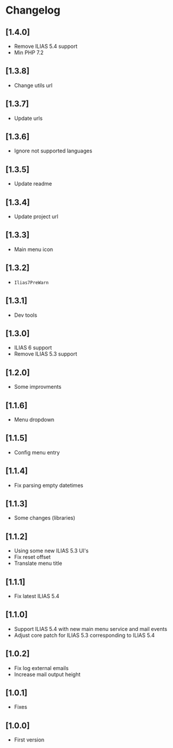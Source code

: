 # Changelog

## [1.4.0]
- Remove ILIAS 5.4 support
- Min PHP 7.2

## [1.3.8]
- Change utils url

## [1.3.7]
- Update urls

## [1.3.6]
- Ignore not supported languages

## [1.3.5]
- Update readme

## [1.3.4]
- Update project url

## [1.3.3]
- Main menu icon

## [1.3.2]
- `Ilias7PreWarn`

## [1.3.1]
- Dev tools

## [1.3.0]
- ILIAS 6 support
- Remove ILIAS 5.3 support

## [1.2.0]
- Some improvments

## [1.1.6]
- Menu dropdown

## [1.1.5]
- Config menu entry

## [1.1.4]
- Fix parsing empty datetimes

## [1.1.3]
- Some changes (libraries)

## [1.1.2]
- Using some new ILIAS 5.3 UI's
- Fix reset offset
- Translate menu title

## [1.1.1]
- Fix latest ILIAS 5.4

## [1.1.0]
- Support ILIAS 5.4 with new main menu service and mail events
- Adjust core patch for ILIAS 5.3 corresponding to ILIAS 5.4

## [1.0.2]
- Fix log external emails
- Increase mail output height

## [1.0.1]
- Fixes

## [1.0.0]
- First version
